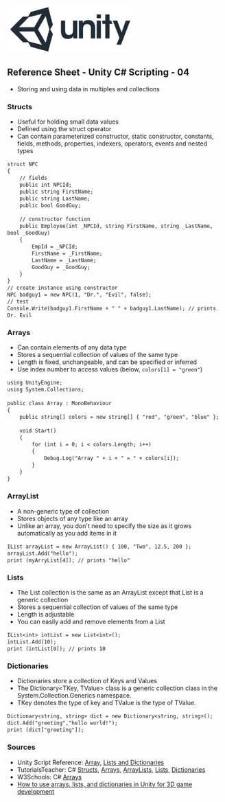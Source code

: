 

![unity logo](images/unity-logo-293w.png)

## Reference Sheet - Unity C# Scripting - 04

* Storing and using data in multiples and collections


### Structs

* Useful for holding small data values
* Defined using the struct operator
* Can contain parameterized constructor, static constructor, constants, fields, methods, properties, indexers, operators, events and nested types

```
struct NPC
{
    // fields
    public int NPCId;
    public string FirstName;
    public string LastName;
    public bool GoodGuy;
    
    // constructor function
    public Employee(int _NPCId, string FirstName, string _LastName, bool _GoodGuy)
    {
        EmpId = _NPCId;
        FirstName = _FirstName;
        LastName = _LastName;
        GoodGuy = _GoodGuy;
    }
}
// create instance using constructor
NPC badguy1 = new NPC(1, "Dr.", "Evil", false);
// test 
Console.Write(badguy1.FirstName + " " + badguy1.LastName); // prints Dr. Evil
```


### Arrays

* Can contain elements of any data type
* Stores a sequential collection of values of the same type
* Length is fixed, unchangeable, and can be specified or inferred
* Use index number to access values (below, `colors[1] = "green"`)

```
using UnityEngine;
using System.Collections;

public class Array : MonoBehaviour
{
    public string[] colors = new string[] { "red", "green", "blue" };

    void Start()
    {
        for (int i = 0; i < colors.Length; i++)
        {
            Debug.Log("Array " + i + " = " + colors[i]);
        }
    }
}
```


### ArrayList

* A non-generic type of collection
* Stores objects of any type like an array
* Unlike an array, you don't need to specify the size as it grows automatically as you add items in it

```
IList arrayList = new ArrayList() { 100, "Two", 12.5, 200 };
arrayList.Add("hello");
print (myArryList[4]); // prints "hello"
```


### Lists

* The List<T> collection is the same as an ArrayList except that List<T> is a generic collection
* Stores a sequential collection of values of the same type
* Length is adjustable
* You can easily add and remove elements from a List

```
IList<int> intList = new List<int>();
intList.Add(10);
print (intList[0]); // prints 10
```


### Dictionaries

* Dictionaries store a collection of Keys and Values
* The Dictionary<TKey, TValue> class is a generic collection class in the System.Collection.Generics namespace. 
* TKey denotes the type of key and TValue is the type of TValue.

```
Dictionary<string, string> dict = new Dictionary<string, string>();
dict.Add("greeting","hello world!");
print (dict["greeting"]);
```


### Sources
* Unity Script Reference: [Array](https://docs.unity3d.com/ScriptReference/Array.html), [Lists and Dictionaries](https://learn.unity.com/tutorial/lists-and-dictionaries) 
* TutorialsTeacher: C# [Structs](https://www.tutorialsteacher.com/csharp/csharp-struct), [Arrays](https://www.tutorialsteacher.com/csharp/array-csharp), [ArrayLists](https://www.tutorialsteacher.com/csharp/csharp-arraylist), [Lists](https://www.tutorialsteacher.com/csharp/csharp-list), [Dictionaries](https://www.tutorialsteacher.com/csharp/csharp-dictionary)
* W3Schools: C# [Arrays](https://www.w3schools.com/cs/cs_arrays.asp)
* [How to use arrays, lists, and dictionaries in Unity for 3D game development](https://hub.packtpub.com/arrays-lists-dictionaries-unity-3d-game-development/)

